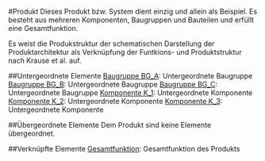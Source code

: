 #Produkt
Dieses Produkt bzw. System dient einzig und allein als Beispiel. Es besteht aus mehreren Komponenten, Baugruppen und Bauteilen und erfüllt eine Gesamtfunktion.

Es weist die Produkstruktur der schematischen Darstellung der Produktarchitektur als Verknüpfung der Funtkions- und Produktstruktur nach Krause et al. auf.

##Untergeordnete Elemente
[Baugruppe BG_A](BG_A.md): Untergeordnete Baugruppe
[Baugruppe BG_B](BG_B.md): Untergeordnete Baugruppe
[Baugruppe BG_C](BG_C.md): Untergeordnete Baugruppe
[Komponente K_1](K_1.md): Untergeordnete Komponente
[Komponente K_2](K_2.md): Untergeordnete Komponente
[Komponente K_3](K_3.md): Untergeordnete Komponente

##Übergeordnete Elemente
Dem Produkt sind keine Elemente übergeordnet.

##Verknüpfte Elemente
[Gesamtfunktion](Gesamtfunktion.md): Gesamtfunktion des Produkts